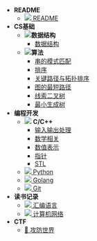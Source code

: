 - **README**
  - [![](https://cdn.jsdelivr.net/gh/AMDyesIntelno/blog_img/Notes/svg/important.svg) README](/README)
- **CS基础**
  - ![](https://cdn.jsdelivr.net/gh/AMDyesIntelno/blog_img/Notes/svg/datastruct.svg)**数据结构**
    - [数据结构](/cs/data_struct/data_struct)
  - ![](https://cdn.jsdelivr.net/gh/AMDyesIntelno/blog_img/Notes/svg/algorithm.svg)**算法**
    - [串的模式匹配](/cs/algorithm/kmp)
    - [排序](/cs/algorithm/sort)
    - [关键路径与拓扑排序](/cs/algorithm/关键路径与拓扑排序)
    - [图的最短路径](/cs/algorithm/图的最短路径)
    - [线索二叉树](/cs/algorithm/线索二叉树)
    - [最小生成树](/cs/algorithm/最小生成树)
- **编程开发**
  - ![](https://cdn.jsdelivr.net/gh/AMDyesIntelno/blog_img/Notes/svg/cpp-blue.svg) **C/C++**
    - [输入输出处理](/develop/c_cpp/输入输出处理)
    - [数学相关](/develop/c_cpp/数学相关)
    - [数值表示](/develop/c_cpp/数值表示)
    - [指针](/develop/c_cpp/指针)
    - [STL](/develop/c_cpp/stl)
  - [![](https://cdn.jsdelivr.net/gh/AMDyesIntelno/blog_img/Notes/svg/python.svg) Python](/develop/python)
  - [![](https://cdn.jsdelivr.net/gh/AMDyesIntelno/blog_img/Notes/svg/golang.svg) Golang](/develop/golang)
  - [![](https://cdn.jsdelivr.net/gh/AMDyesIntelno/blog_img/Notes/svg/git.svg) Git](/develop/git)
- **读书记录**
  - [![](https://cdn.jsdelivr.net/gh/AMDyesIntelno/blog_img/Notes/svg/assembly.svg) 汇编语言](/books/assembly)
  - [![](https://cdn.jsdelivr.net/gh/AMDyesIntelno/blog_img/Notes/svg/internet.svg) 计算机网络](/books/internet)
- **CTF**
  - [🚩 攻防世界](/ctf/adworld)